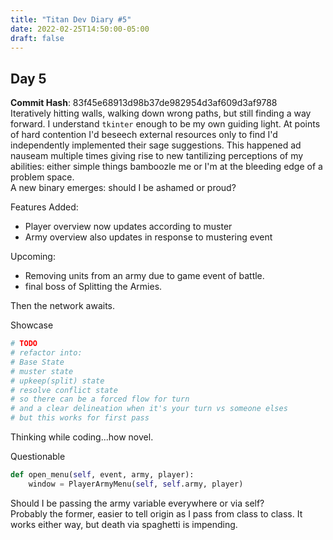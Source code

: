 ```yaml
---
title: "Titan Dev Diary #5"
date: 2022-02-25T14:50:00-05:00
draft: false
---
```

## Day 5
**Commit Hash**: 83f45e68913d98b37de982954d3af609d3af9788  
Iteratively hitting walls, walking down wrong paths, but still finding a way forward.
I understand `tkinter` enough to be my own guiding light. At points of hard contention
I'd beseech external resources only to find I'd independently implemented their 
sage suggestions. This happened ad nauseam multiple times giving rise to new
tantilizing perceptions of my abilities: either simple things bamboozle me or I'm 
at the bleeding edge of a problem space.  
A new binary emerges: should I be ashamed or proud?    
  
Features Added:
* Player overview now updates according to muster
* Army overview also updates in response to mustering event
    
Upcoming:
* Removing units from an army due to game event of battle.
* final boss of Splitting the Armies.  
  
Then the network awaits.

Showcase
```Python
# TODO
# refactor into:
# Base State
# muster state
# upkeep(split) state
# resolve conflict state
# so there can be a forced flow for turn
# and a clear delineation when it's your turn vs someone elses
# but this works for first pass
```
Thinking while coding...how novel.
  
Questionable
```Python
def open_menu(self, event, army, player):
    window = PlayerArmyMenu(self, self.army, player)
```
Should I be passing the army variable everywhere or via self?  
Probably the former, easier to tell origin as I pass from class to class. 
It works either way, but death via spaghetti is impending.  